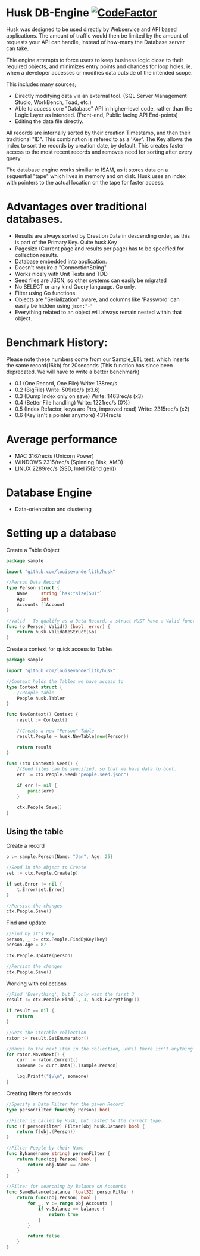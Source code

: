 # Husk DB-Engine [![CodeFactor](https://www.codefactor.io/repository/github/louisevanderlith/husk/badge)](https://www.codefactor.io/repository/github/louisevanderlith/husk)
Husk was designed to be used directly by Webservice and API based applications.
The amount of traffic would then be limited by the amount of requests your API can handle, instead of how-many the Database server can take.

Thie engine attempts to force users to keep business logic close to their required objects, and minimizes entry points and chances for loop holes. ie. when a developer accesses or modifies data outside of the intended scope. 

This includes many sources; 
* Directly modifying data via an external tool. (SQL Server Management Studio, WorkBench, Toad, etc.)
* Able to access core "Database" API in higher-level code, rather than the Logic Layer as intended.  (Front-end, Public facing API End-points)
* Editing the data file directly.

All records are internally sorted by their creation Timestamp, and then their traditional "ID".
This combination is refered to as a 'Key'.
The Key allows the index to sort the records by creation date, by default. 
This creates faster access to the most recent records and removes need for sorting after every query.

The database engine works similiar to ISAM, as it stores data on a sequential "tape" which lives in memory and on disk.
Husk uses an index with pointers to the actual location on the tape for faster access.

# Advantages over traditional databases.
* Results are always sorted by Creation Date in descending order, as this is part of the Primary Key. Quite husk.Key
* Pagesize (Current page and results per page) has to be specified for collection results.
* Database embedded into application.
* Doesn't require a "ConnectionString"
* Works nicely with Unit Tests and TDD
* Seed files are JSON, so other systems can easily be migrated
* No SELECT or any kind Query language. Go only.
* Filter using Go functions.
* Objects are "Serialization" aware, and columns like 'Password' can easily be hidden using `json:"-"`
* Everything related to an object will always remain nested within that object. 

# Benchmark History:
Please note these numbers come from our Sample_ETL test, which inserts the same record(16kb) for 20seconds (This function has since been deprecated. We will have to write a better benchmark)
* 0.1 (One Record, One File) Write: 138rec/s
* 0.2 (BigFile) Write: 509rec/s (x3.6)
* 0.3 (Dump Index only on save) Write: 1463rec/s (x3)
* 0.4 (Better File handling) Write: 1221rec/s (0%)
* 0.5 (Index Refactor, keys are Ptrs, improved read) Write: 2315rec/s (x2)
* 0.6 (Key isn't a pointer anymore) 4314rec/s

# Average performance
* MAC 3167rec/s (Unicorn Power)
* WINDOWS 2315/rec/s (Spinning Disk, AMD)
* LINUX 2289rec/s (SSD, Intel i5(2nd gen))

# Database Engine
* Data-orientation and clustering

# Setting up a database
Create a Table Object
```go 
package sample

import "github.com/louisevanderlith/husk"

//Person Data Record
type Person struct {
	Name     string `hsk:"size(50)"`
	Age      int
	Accounts []Account
}

//Valid - To qualify as a Data Record, a struct MUST have a Valid function
func (o Person) Valid() (bool, error) {
	return husk.ValidateStruct(&o)
}
```

Create a context for quick access to Tables
```go
package sample

import "github.com/louisevanderlith/husk"

//Context holds the Tables we have access to 
type Context struct {
	//People table 
	People husk.Tabler
}

func NewContext() Context {
	result := Context{}

	//Creats a new "Person" Table
	result.People = husk.NewTable(new(Person))

	return result
}

func (ctx Context) Seed() {
	//Seed files can be specified, so that we have data to boot.
	err := ctx.People.Seed("people.seed.json")

	if err != nil {
		panic(err)
	}

	ctx.People.Save()
}
```

## Using the table
Create a record
```go
p := sample.Person{Name: "Jan", Age: 25}

//Send in the object to Create
set := ctx.People.Create(p)

if set.Error != nil {
	t.Error(set.Error)
}

//Persist the changes
ctx.People.Save()
```

Find and update
```go
//Find by it's Key
person, _ := ctx.People.FindByKey(key)
person.Age = 87

ctx.People.Update(person)

//Persist the changes
ctx.People.Save()
```
Working with collections
```go
//Find 'Everything', but I only want the first 3
result := ctx.People.Find(1, 3, husk.Everything())

if result == nil {
	return
}

//Gets the iterable collection
rator := result.GetEnumerator()

//Moves to the next item in the collection, until there isn't anything else
for rator.MoveNext() {
	curr := rator.Current()
	someone := curr.Data().(sample.Person)

	log.Printf("$v\n", someone)
}
```

Creating filters for records
```go
//Specify a Data Filter for the given Record
type personFilter func(obj Person) bool

//Filter is called by Husk, but casted to the correct type.
func (f personFilter) Filter(obj husk.Dataer) bool {
	return f(obj.(Person))
}

//Filter People by their Name
func ByName(name string) personFilter {
	return func(obj Person) bool {
		return obj.Name == name
	}
}

//Filter for searching by Balance on Accounts
func SameBalance(balance float32) personFilter {
	return func(obj Person) bool {
		for _, v := range obj.Accounts {
			if v.Balance == balance {
				return true
			}
		}

		return false
	}
}
```